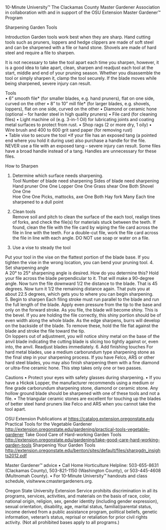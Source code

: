 

10-Minute University™ 
The Clackamas County Master Gardener Association in collaboration with and in support of 
the OSU Extension Master Gardener™ Program   
 
Sharpening Garden Tools 
 
Introduction 
Garden tools work best when they are sharp. Hand cutting tools such as pruners, loppers and 
hedge clippers are made of soft steel and can be sharpened with a file or hand stone.  Shovels are 
made of hard steel and require a file to sharpen.   
 
It is not necessary to take the tool apart each time you sharpen, however, it is a good idea to take 
apart, clean, sharpen and readjust each tool at the start, middle and end of your pruning season. 
Whether you disassemble the tool or simply sharpen it, clamp the tool securely. If the blade moves 
while being sharpened, severe injury can result. 
 
Tools  
• 6” smooth file* (for smaller blades, e.g. hand pruners), flat on one side, curved on the other 
• 8” to 10” mill file* (for larger blades, e.g. shovels, loppers), flat on one side, curved on the other 
• Diamond or ceramic hone (optional – for harder steel in high quality pruners) 
• File card (for cleaning files) 
• Light machine oil (e.g. 3-in-1 Oil) for lubricating joints and coating metal surfaces to protect 
from rust. 
• Shop rags (2 or more dry, 1 oily) 
• Wire brush and 400 to 600 grit sand paper (for removing rust)  
• Table vise to secure the tool 
*If your file has an exposed tang (a pointed end where you hold it during use) also purchase a 
handle for the file. NEVER use a file with an exposed tang – severe injury can result. Some files have 
a broad handle instead of a tang. Handles are unnecessary for these files. 
 
How to Sharpen 
1. Determine which surface needs sharpening.  
Tool Number of blade need sharpening Sides of blade need sharpening 
Hand pruner One One 
Lopper One One 
Grass shear One Both 
Shovel One One  
Hoe One One 
Picks, mattocks, axe One Both 
Hay fork Many Each tine sharpened to a dull point 
 
2. Clean tools  
Remove soil and pitch to clean the surface of the each tool, realign tines of forks, and check the 
file(s) for materials stuck between the teeth. If found, clean the file with the file card by wiping 
the file card across the file in line with the teeth. For a double-cut file, work the file card across 
the file in line with each angle. DO NOT use soap or water on a file. 
3. Use a vise to steady the tool  
 

Put your tool in the vise on the flattest portion of the blade base. If you tighten the vise in the 
wrong location, you can bend your pruning tool. 
4. Set sharpening angle  
A 20° to 25° sharpening angle is desired. How do you determine this? Hold your file across the 
blade perpendicular to it. That will make a 90-degree angle. Now turn the file downward 1/2 
the distance to the blade. That is 45 degrees. Now turn it 1/2 the remaining distance again. That 
puts you at about 22.5 degrees, which gets you to where you can begin sharpening.  
5. Begin to sharpen 
Each filing stroke must run parallel to the blade and run the full length of the blade. Apply even 
pressure from the tip to the base and only on the forward stroke.  As you file, the blade will 
become shiny. This is the bevel. If you are holding the file correctly, this shiny portion should be 
of even width along the whole blade. As the edge sharpens, burrs will develop on the backside 
of the blade. To remove these, hold the file flat against the blade and stroke the file toward the 
tip.  
On loppers out of adjustment, you will notice shiny metal on the base of the anvil blade 
indicating the cutting blade is slicing too tightly against or, even into, the anvil. Readjust blades 
immediately. 
6. Add finishing touches 
For hard metal blades, use a medium carborundum type sharpening stone as the final step in 
your sharpening process. If you have Felco, ARS or other hard steel blades, you may also finish 
sharpening them with a fine diamond or ultra-fine ceramic hone. This step takes only one or 
two passes. 
 
Cautions 
• Protect your eyes with safety glasses during sharpening. 
• If you have a Hickok Lopper, the manufacturer recommends using a medium or fine grade 
carborundum sharpening stone, diamond or ceramic stone. Any hollow ground blade should be 
sharpened with one of these tools and not a file. 
• The triangular ceramic stones are excellent for touching up the blades of better steel hand 
pruners like Felco and ARS when you cannot take the tool apart. 
 
OSU Extension Publications at https://catalog.extension.oregonstate.edu 
Practical Tools for the Vegetable Gardener 
http://extension.oregonstate.edu/gardening/practical-tools-vegetable-gardener 
Take Good Care of Hard-working Garden Tools 
http://extension.oregonstate.edu/gardening/take-good-care-hard-working-garden-tools 
Sharpening Your Garden Tools 
http://extension.oregonstate.edu/benton/sites/default/files/sharpgdn_insights2012.pdf 
 
Master Gardener™ advice 
• Call Home Horticulture Helpline: 503-655-8631 (Clackamas County), 503-821-1150 (Washington 
County), or 503-445-4608 (Multnomah County). 
• For 10-Minute University™ handouts and class schedule, visitwww.cmastergardeners.org. 
 
Oregon State University Extension Service prohibits discrimination in all its programs, services, activities, and 
materials on the basis of race, color, national origin, religion, sex, gender identity (including gender 
expression), sexual orientation, disability, age, marital status, familial/parental status, income derived from a 
public assistance program, political beliefs, genetic information, veteran’s status, reprisal or retaliation for 
prior civil rights activity. (Not all prohibited bases apply to all programs.) 
 